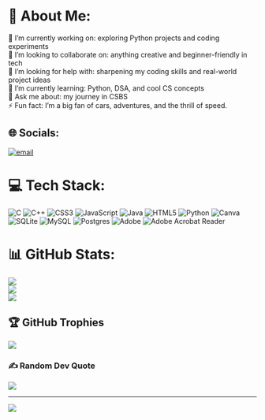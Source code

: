 # 💫 About Me:
🔭 I’m currently working on: exploring Python projects and coding experiments<br>👯 I’m looking to collaborate on: anything creative and beginner-friendly in tech<br>🤝 I’m looking for help with: sharpening my coding skills and real-world project ideas<br>🌱 I’m currently learning: Python, DSA, and cool CS concepts<br>💬 Ask me about: my journey in CSBS <br>⚡ Fun fact: I’m a big fan of cars, adventures, and the thrill of speed.


## 🌐 Socials:
[![email](https://img.shields.io/badge/Email-D14836?logo=gmail&logoColor=white)](mailto:annajustin.in@gmail.com) 

# 💻 Tech Stack:
![C](https://img.shields.io/badge/c-%2300599C.svg?style=for-the-badge&logo=c&logoColor=white) ![C++](https://img.shields.io/badge/c++-%2300599C.svg?style=for-the-badge&logo=c%2B%2B&logoColor=white) ![CSS3](https://img.shields.io/badge/css3-%231572B6.svg?style=for-the-badge&logo=css3&logoColor=white) ![JavaScript](https://img.shields.io/badge/javascript-%23323330.svg?style=for-the-badge&logo=javascript&logoColor=%23F7DF1E) ![Java](https://img.shields.io/badge/java-%23ED8B00.svg?style=for-the-badge&logo=openjdk&logoColor=white) ![HTML5](https://img.shields.io/badge/html5-%23E34F26.svg?style=for-the-badge&logo=html5&logoColor=white) ![Python](https://img.shields.io/badge/python-3670A0?style=for-the-badge&logo=python&logoColor=ffdd54) ![Canva](https://img.shields.io/badge/Canva-%2300C4CC.svg?style=for-the-badge&logo=Canva&logoColor=white) ![SQLite](https://img.shields.io/badge/sqlite-%2307405e.svg?style=for-the-badge&logo=sqlite&logoColor=white) ![MySQL](https://img.shields.io/badge/mysql-4479A1.svg?style=for-the-badge&logo=mysql&logoColor=white) ![Postgres](https://img.shields.io/badge/postgres-%23316192.svg?style=for-the-badge&logo=postgresql&logoColor=white) ![Adobe](https://img.shields.io/badge/adobe-%23FF0000.svg?style=for-the-badge&logo=adobe&logoColor=white) ![Adobe Acrobat Reader](https://img.shields.io/badge/Adobe%20Acrobat%20Reader-EC1C24.svg?style=for-the-badge&logo=Adobe%20Acrobat%20Reader&logoColor=white)
# 📊 GitHub Stats:
![](https://github-readme-stats.vercel.app/api?username=annajustinofficial&theme=dark&hide_border=false&include_all_commits=false&count_private=false)<br/>
![](https://nirzak-streak-stats.vercel.app/?user=annajustinofficial&theme=dark&hide_border=false)<br/>
![](https://github-readme-stats.vercel.app/api/top-langs/?username=annajustinofficial&theme=dark&hide_border=false&include_all_commits=false&count_private=false&layout=compact)

## 🏆 GitHub Trophies
![](https://github-profile-trophy.vercel.app/?username=annajustinofficial&theme=radical&no-frame=false&no-bg=true&margin-w=4)

### ✍️ Random Dev Quote
![](https://quotes-github-readme.vercel.app/api?type=horizontal&theme=radical)

---
[![](https://visitcount.itsvg.in/api?id=annajustinofficial&icon=0&color=0)](https://visitcount.itsvg.in)

<!-- Proudly created with GPRM ( https://gprm.itsvg.in ) -->
